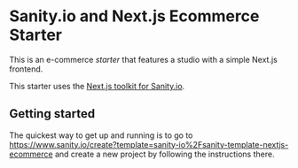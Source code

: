 # Sanity.io and Next.js Ecommerce Starter

This is an e-commerce *starter* that features a studio with a simple Next.js frontend.

This starter uses the [Next.js toolkit for Sanity.io](https://github.com/sanity-io/next-sanity).


## Getting started
The quickest way to get up and running is to go to https://www.sanity.io/create?template=sanity-io%2Fsanity-template-nextjs-ecommerce and create a new project by following the instructions there.
